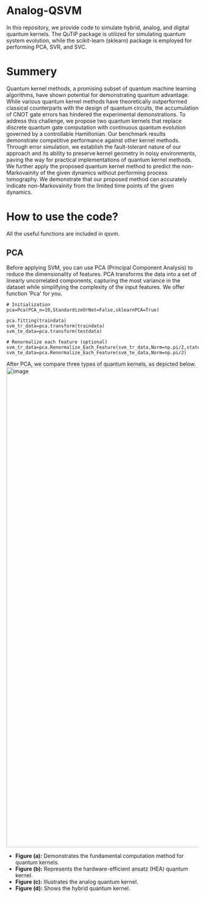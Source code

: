 # Analog-QSVM

In this repository, we provide code to simulate hybrid, analog, and digital quantum kernels. The QuTiP package is utilized 
for simulating quantum system evolution, while the scikit-learn (sklearn) package is employed for performing PCA, SVR, and SVC.

# Summery
Quantum kernel methods, a promising subset of quantum machine learning algorithms, have shown potential for demonstrating
quantum advantage. While various quantum kernel methods have theoretically outperformed classical counterparts with the
design of quantum circuits, the accumulation of CNOT gate errors has hindered the experimental demonstrations. To address
this challenge, we propose two quantum kernels that replace discrete quantum gate computation with continuous quantum
evolution governed by a controllable Hamiltonian. Our benchmark results demonstrate competitive performance against other
kernel methods. Through error simulation, we establish the fault-tolerant nature of our approach and its ability to preserve
kernel geometry in noisy environments, paving the way for practical implementations of quantum kernel methods. We further
apply the proposed quantum kernel method to predict the non-Markovainity of the given dynamics without performing process
tomography. We demonstrate that our proposed method can accurately indicate non-Markovainity from the limited time points
of the given dynamics.

# How to use the code?
All the useful functions are included in qsvm.

## PCA
Before applying SVM, you can use PCA (Principal Component Analysis) to reduce the dimensionality of features.
PCA transforms the data into a set of linearly uncorrelated components, capturing the most variance in the dataset 
while simplifying the complexity of the input features. We offer function 'Pca' for you.

    # Initialization
    pca=Pca(PCA_n=10,StandardizeOrNot=False,sklearnPCA=True)

    pca.fitting(traindata)
    svm_tr_data=pca.transform(traindata)
    svm_te_data=pca.transform(testdata)
    
    # Renormalize each feature (optional)
    svm_tr_data=pca.Renormalize_Each_Feature(svm_tr_data,Norm=np.pi/2,status="train")
    svm_te_data=pca.Renormalize_Each_Feature(svm_te_data,Norm=np.pi/2)

After PCA, we compare three types of quantum kernels, as depicted below. 
<img width="1260" alt="image" src="https://github.com/user-attachments/assets/07c2736a-75a6-4ffb-9015-a09a0230f300">

- **Figure (a):** Demonstrates the fundamental computation method for quantum kernels.
- **Figure (b):** Represents the hardware-efficient ansatz (HEA) quantum kernel.
- **Figure (c):** Illustrates the analog quantum kernel.
- **Figure (d):** Shows the hybrid quantum kernel.
